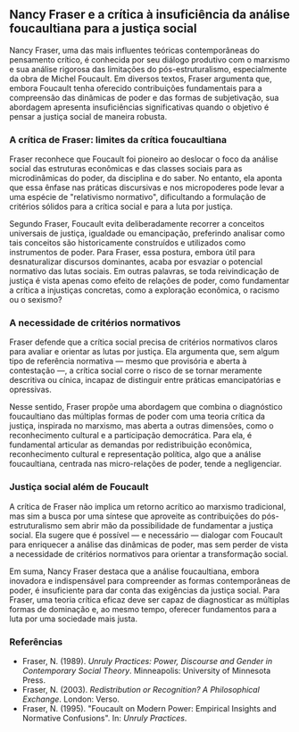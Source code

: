 
## Nancy Fraser e a crítica à insuficiência da análise foucaultiana para a justiça social

Nancy Fraser, uma das mais influentes teóricas contemporâneas do pensamento crítico, é conhecida por seu diálogo produtivo com o marxismo e sua análise rigorosa das limitações do pós-estruturalismo, especialmente da obra de Michel Foucault. Em diversos textos, Fraser argumenta que, embora Foucault tenha oferecido contribuições fundamentais para a compreensão das dinâmicas de poder e das formas de subjetivação, sua abordagem apresenta insuficiências significativas quando o objetivo é pensar a justiça social de maneira robusta.

### A crítica de Fraser: limites da crítica foucaultiana

Fraser reconhece que Foucault foi pioneiro ao deslocar o foco da análise social das estruturas econômicas e das classes sociais para as microdinâmicas do poder, da disciplina e do saber. No entanto, ela aponta que essa ênfase nas práticas discursivas e nos micropoderes pode levar a uma espécie de "relativismo normativo", dificultando a formulação de critérios sólidos para a crítica social e para a luta por justiça.

Segundo Fraser, Foucault evita deliberadamente recorrer a conceitos universais de justiça, igualdade ou emancipação, preferindo analisar como tais conceitos são historicamente construídos e utilizados como instrumentos de poder. Para Fraser, essa postura, embora útil para desnaturalizar discursos dominantes, acaba por esvaziar o potencial normativo das lutas sociais. Em outras palavras, se toda reivindicação de justiça é vista apenas como efeito de relações de poder, como fundamentar a crítica a injustiças concretas, como a exploração econômica, o racismo ou o sexismo?

### A necessidade de critérios normativos

Fraser defende que a crítica social precisa de critérios normativos claros para avaliar e orientar as lutas por justiça. Ela argumenta que, sem algum tipo de referência normativa — mesmo que provisória e aberta à contestação —, a crítica social corre o risco de se tornar meramente descritiva ou cínica, incapaz de distinguir entre práticas emancipatórias e opressivas.

Nesse sentido, Fraser propõe uma abordagem que combina o diagnóstico foucaultiano das múltiplas formas de poder com uma teoria crítica da justiça, inspirada no marxismo, mas aberta a outras dimensões, como o reconhecimento cultural e a participação democrática. Para ela, é fundamental articular as demandas por redistribuição econômica, reconhecimento cultural e representação política, algo que a análise foucaultiana, centrada nas micro-relações de poder, tende a negligenciar.

### Justiça social além de Foucault

A crítica de Fraser não implica um retorno acrítico ao marxismo tradicional, mas sim a busca por uma síntese que aproveite as contribuições do pós-estruturalismo sem abrir mão da possibilidade de fundamentar a justiça social. Ela sugere que é possível — e necessário — dialogar com Foucault para enriquecer a análise das dinâmicas de poder, mas sem perder de vista a necessidade de critérios normativos para orientar a transformação social.

Em suma, Nancy Fraser destaca que a análise foucaultiana, embora inovadora e indispensável para compreender as formas contemporâneas de poder, é insuficiente para dar conta das exigências da justiça social. Para Fraser, uma teoria crítica eficaz deve ser capaz de diagnosticar as múltiplas formas de dominação e, ao mesmo tempo, oferecer fundamentos para a luta por uma sociedade mais justa.

### Referências

- Fraser, N. (1989). *Unruly Practices: Power, Discourse and Gender in Contemporary Social Theory*. Minneapolis: University of Minnesota Press.
- Fraser, N. (2003). *Redistribution or Recognition? A Philosophical Exchange*. London: Verso.
- Fraser, N. (1995). "Foucault on Modern Power: Empirical Insights and Normative Confusions". In: *Unruly Practices*.
```
